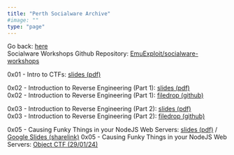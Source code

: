 ```yaml
---
title: "Perth Socialware Archive"
#image: ""
type: "page"
---
```


Go back: [here](https://emu.team/perth-socialware)  
Socialware Workshops Github Repository: [EmuExploit/socialware-workshops](https://github.com/EmuExploit/socialware-workshops)

0x01 - Intro to CTFs: [slides (pdf)](https://emu.team/perth-socialware-archive/0x01/0x01_-_Intro_to_CTFs_Slides.pdf)
  
0x02 - Introduction to Reverse Engineering (Part 1): [slides (pdf)](https://emu.team/perth-socialware-archive/0x02/0x02_IntroductiontoReverseEngineering_Part1_Slides.pdf)  
0x02 - Introduction to Reverse Engineering (Part 1): [filedrop (github)](https://github.com/EmuExploit/socialware-workshops/tree/102dcd39d0abb5468360c6bcff87b325925a6041/Introduction%20to%20Reverse%20Engineering/Part%201)

0x03 - Introduction to Reverse Engineering (Part 2): [slides (pdf)](https://emu.team/perth-socialware-archive/0x03/0x03_IntroductiontoReverseEngineering_Part2_Slides.pdf)  
0x03 - Introduction to Reverse Engineering (Part 2): [filedrop (github)](https://github.com/EmuExploit/socialware-workshops/tree/main/Introduction%20to%20Reverse%20Engineering/Part%202)

0x05 - Causing Funky Things in your NodeJS Web Servers: [slides (pdf)](https://emu.team/perth-socialware-archive/0x05/0x05_CausingFunkyThingsinyourNodeJSWebServers.pdf) / [Google Slides (sharelink)](https://ghostccamm.com/slides/nodejs-objects)
0x05 - Causing Funky Things in your NodeJS Web Servers: [Object CTF (29/01/24)](https://ghostccamm.com/slides/nodejs-objects)
